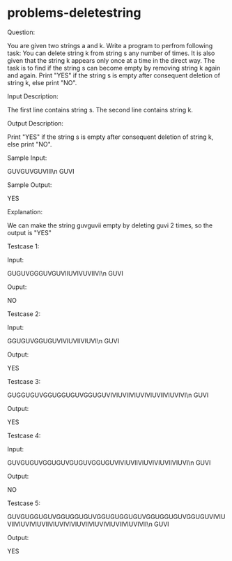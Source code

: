 # problems-deletestring

Question:

You are given two strings a and k. Write a program to perfrom following task:
You can delete string k from string s any number of times. It is also given that the string k appears only once at a time in the direct way. The task is to find if the string s can become empty by removing string k again and again. Print "YES" if the string s is empty after consequent deletion of string k, else print "NO".

Input Description:

The first line contains string s. The second line contains string k.

Output Description:

Print "YES" if the string s is empty after consequent deletion of string k, else print "NO".

Sample Input:

GUVGUVGUVIII\n
GUVI

Sample Output:

YES

Explanation:

We can make the string guvguvii empty by deleting guvi 2 times, so the output is "YES"

Testcase 1:

Input:

GUGUVGGGUVGUVIIUVIVUVIIVI\n
GUVI

Ouput:

NO

Testcase 2:

Input:

GGUGUVGGUGUVIVIUVIIVIUVI\n
GUVI

Output:

YES

Testcase 3:

GUGGUGUVGGUGGUGUVGGUGUVIVIUVIIVIUVIVIUVIIVIUVIVI\n
GUVI

Output:

YES

Testcase 4:

Input:

GUVGUGUVGGUGUVGUGUVGGUGUVIVIUVIIVIUVIVIUVIIVIUVI\n
GUVI

Output:

NO

Testcase 5:

GUVGUGGUGUVGGUGGUGUVGGUGUGGUGUVGGUGGUGUVGGUGUVIVIUVIIVIUVIVIUVIIVIUVIVIVIUVIIVIUVIVIUVIIVIUVIVII\n
GUVI

Output:

YES

